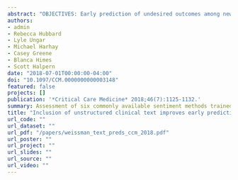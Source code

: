 ```yaml
---
abstract: "OBJECTIVES: Early prediction of undesired outcomes among newly hospitalized patients could improve patient triage and prompt conversations about patients' goals of care. We evaluated the performance of logistic regression, gradient boosting machine, random forest, and elastic net regression models, with and without unstructured clinical text data, to predict a binary composite outcome of in-hospital death or ICU length of stay greater than or equal to 7 days using data from the first 48 hours of hospitalization. DESIGN: Retrospective cohort study with split sampling for model training and testing. SETTING: A single urban academic hospital. PATIENTS: All hospitalized patients who required ICU care at the Beth Israel Deaconess Medical Center in Boston, MA, from 2001 to 2012. INTERVENTIONS: None. MEASUREMENTS AND MAIN RESULTS: Among eligible 25,947 hospital admissions, we observed 5,504 (21.2%) in which patients died or had ICU length of stay greater than or equal to 7 days. The gradient boosting machine model had the highest discrimination without (area under the receiver operating characteristic curve, 0.83; 95% CI, 0.81-0.84) and with (area under the receiver operating characteristic curve, 0.89; 95% CI, 0.88-0.90) text-derived variables. Both gradient boosting machines and random forests outperformed logistic regression without text data (p < 0.001), whereas all models outperformed logistic regression with text data (p < 0.02). The inclusion of text data increased the discrimination of all four model types (p < 0.001). Among those models using text data, the increasing presence of terms 'intubated' and 'poor prognosis' were positively associated with mortality and ICU length of stay, whereas the term 'extubated' was inversely associated with them. CONCLUSIONS: Variables extracted from unstructured clinical text from the first 48 hours of hospital admission using natural language processing techniques significantly improved the abilities of logistic regression and other machine learning models to predict which patients died or had long ICU stays. Learning health systems may adapt such models using open-source approaches to capture local variation in care patterns."
authors:
- admin
- Rebecca Hubbard
- Lyle Ungar
- Michael Harhay
- Casey Greene
- Blanca Himes
- Scott Halpern
date: "2018-07-01T00:00:00-04:00"
doi: "10.1097/CCM.0000000000003148"
featured: false
projects: []
publication: '*Critical Care Medicine* 2018;46(7):1125-1132.'
summary: Assessment of six commonly available sentiment methods trained in non-clinical domains. We evaluated their performance at predicting mortality, and other clinical tasks. Existing sentiment methods have serious limitations with clinical data and should not be deployed to support decision making tools.
title: "Inclusion of unstructured clinical text improves early prediction of death or prolonged ICU stay"
url_code: ""
url_dataset: ""
url_pdf: "/papers/weissman_text_preds_ccm_2018.pdf"
url_poster: ""
url_project: ""
url_slides: ""
url_source: ""
url_video: ""
---
```


<!---
{{% alert note %}}
Supplementary notes can be added here, including [code and math](https://sourcethemes.com/academic/docs/writing-markdown-latex/).
{{% /alert %}}
-->
